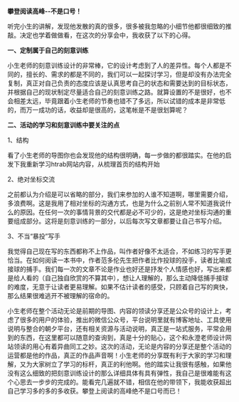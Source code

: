 **攀登阅读高峰--不是口号！**

听完小生的讲解，发现他发散的真的很多，很多被我忽略的小细节他都很细致的推敲。决定也学着做做看，在这次的分享会中，我收获了以下的心得。

**一、定制属于自己的刻意训练**

小生老师的刻意训练设计的非常棒，它的设计考虑到了人的差异性。每个人都是不同的，擅长的、需求的都是不同的，我们可以一起探讨学习，但是却没有办法完全复制，真正对自己负责的态度应该是认真思考自己的状态和需要达到的目标状态，并根据自己的现状制定尽量适合自己的刻意训练之路。就算设置的不是很好，也不会相差太远，毕竟跟着小生老师的节奏也错不了多远，所以试错的成本是非常低的，而万一成功的话，收益却是很高的，这笔帐是不是很划算呢？

**二、活动的学习和刻意训练中要关注的点**

1、结构

看了小生老师的导图你也会发现他的结构很明确，每一步做的都很踏实。在他的启发下我重新学习htrab网站内容，从梳理首页的结构开始



2、绝对坐标交流

之前都认为介绍是可以省略的部分，我们来参加的人谁不知道啊，哪里需要介绍，多浪费啊。这是我用了相对坐标的沟通方式，也是为什么之前别人常不知道我说什么的原因。在任何一次的事情背景的交代都是必不可少的，这是绝对坐标沟通的重要组成部分。这将是刻意训练的一部分，以后每次写文章都要让自己书写介绍。

3、不当“暴投”写手

我觉得自己现在写的东西都称不上作品，叫作者好像不太适合，不如练习的写手更恰当。在如何阅读一本书中，作者范多伦先生把作者比作投球的投手，读者比喻成接球的捕手。我们每一次的文章不论是作业也好还是抒发个人情感也好，写出来都是给人看的（自己独自欣赏的不算其中），想让人理解的，那么主动降低捕手接球的难度，无意于让读者更易理解。如果不估计读者的感受，只顾着自己写的爽快，那么结果很难逃开不被理解的宿命的。

小生老师在整个活动无论是前期的导图、内容的领读分享还是公众号的设计上，考虑了很多的用户的体验，推出的微信公众号，平台说明里就有博客地址、工具使用说明与整合的朝夕平台，还有相关资源与活动说明，真正是一站式服务，平常会用到的东西，在这里都可以随意的查询到，真是十分的贴心，这个和永澄老师设计网站领读的用心有着异曲同工之妙。这次的活动，无论是内容的分享还是整个活动的运营都是他的作品，真正的作品声音啊！小生老师的分享既有利于大家的学习和理解，又为大家树立了学习的标杆，真正的利他啊。他的踏实让我很有感触，如果他没有这么细致的把刻意训练设计的那么详细具体有具有弹性，我自己是很难能有这个心思去一步步的完成的。能看完几遍就不错，相信在他的带领下，我能收获超出自己学习多的多的多收获。攀登上阅读的高峰绝不是口号而已！

